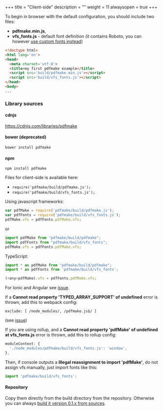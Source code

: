 +++
title = "Client-side"
description = ""
weight = 11
alwaysopen = true
+++

To begin in browser with the default configuration, you should include two files:

* **pdfmake.min.js**,
* **vfs_fonts.js** - default font definition (it contains Roboto, you can however [use custom fonts instead](/docs/0.1/fonts/custom-fonts-client-side/))

```html
<!doctype html>
<html lang='en'>
<head>
  <meta charset='utf-8'>
  <title>my first pdfmake example</title>
  <script src='build/pdfmake.min.js'></script>
  <script src='build/vfs_fonts.js'></script>
</head>
<body>
...
```

### Library sources

#### cdnjs

https://cdnjs.com/libraries/pdfmake

#### bower (deprecated)

```
bower install pdfmake
```

#### npm

```
npm install pdfmake
```

Files for client-side is available here:

* `require('pdfmake/build/pdfmake.js');`
* `require('pdfmake/build/vfs_fonts.js');`

Using javascript frameworks:

```js
var pdfMake = require('pdfmake/build/pdfmake.js');
var pdfFonts = require('pdfmake/build/vfs_fonts.js');
pdfMake.vfs = pdfFonts.pdfMake.vfs;
```

or

```js
import pdfMake from "pdfmake/build/pdfmake";
import pdfFonts from "pdfmake/build/vfs_fonts";
pdfMake.vfs = pdfFonts.pdfMake.vfs;
```

TypeScript:

```js
import * as pdfMake from "pdfmake/build/pdfmake";
import * as pdfFonts from 'pdfmake/build/vfs_fonts';

(<any>pdfMake).vfs = pdfFonts.pdfMake.vfs;
```

For Ionic and Angular see [issue](https://github.com/bpampuch/pdfmake/issues/1030).

If a **Cannot read property 'TYPED_ARRAY_SUPPORT' of undefined** error is thrown, add this to webpack config:
```
exclude: [ /node_modules/, /pdfmake.js$/ ]
```
(see [issue](https://github.com/bpampuch/pdfmake/issues/1100#issuecomment-336728521))

If you are using rollup, and a **Cannot read property 'pdfMake' of undefined at vfs_fonts.js** error is thrown, add this to rollup config:
```js
moduleContext: {
  './node_modules/pdfmake/build/vfs_fonts.js': 'window',
},
```
Then, if console outputs a **Illegal reassignment to import 'pdfMake'**, do not assign vfs manually, just import fonts like this:
```js
import 'pdfmake/build/vfs_fonts';
```

#### Repository

Copy them directly from the build directory from the repository. Otherwise you can always [build it version 0.1.x from sources](https://github.com/bpampuch/pdfmake/tree/0.1#building-from-sources-version-01x).
